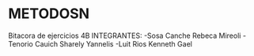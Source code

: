 # METODOSN
Bitacora de ejercicios 4B
INTEGRANTES:
-Sosa Canche Rebeca Mireoli
-Tenorio Cauich Sharely Yannelis
-Luit Rios Kenneth Gael
